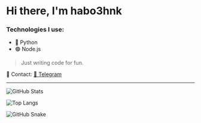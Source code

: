# Hi there, I'm habo3hnk

### Technologies I use:
- 🐍 Python
- 🟢 Node.js

> Just writing code for fun.

📡 Contact: [📨 Telegram](https://t.me/your_username)

---

![GitHub Stats](https://github-readme-stats.vercel.app/api?username=habo3hnk&show_icons=true&theme=radical)

![Top Langs](https://github-readme-stats.vercel.app/api/top-langs/?username=habo3hnk&layout=compact&theme=radical)

![GitHub Snake](https://github.com/habo3hnk/habo3hnk/blob/output/github-contribution-grid-snake.svg)

